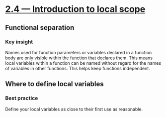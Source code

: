 # [2.4 — Introduction to local scope](https://www.learncpp.com/cpp-tutorial/introduction-to-local-scope/)

## Functional separation

### Key insight

Names used for function parameters or variables declared in a function body are only visible within the function that declares them.
This means local variables within a function can be named without regard for the names of variables in other functions.
This helps keep functions independent.

## Where to define local variables

### Best practice

Define your local variables as close to their first use as reasonable.
